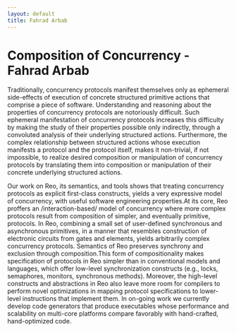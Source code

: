 ```yaml
---
layout: default
title: Fahrad Arbab
---
```


# Composition of Concurrency - Fahrad Arbab

Traditionally, concurrency protocols manifest themselves only as
ephemeral side-effects of execution of concrete structured primitive
actions that comprise a piece of software.  Understanding and reasoning
about the properties of concurrency protocols are notoriously
difficult.  Such ephemeral manifestation of concurrency protocols
increases this difficulty by making the study of their properties
possible only indirectly, through a convoluted analysis of their
underlying structured actions.  Furthermore, the complex relationship
between structured actions whose execution manifests a  protocol and the
protocol itself, makes it non-trivial, if not impossible, to realize
desired composition or manipulation of concurrency protocols by
translating them into composition or manipulation of their concrete
underlying structured actions.

Our work on Reo, its semantics, and tools shows that treating
concurrency protocols as explicit first-class constructs, yields a very
expressive model of concurrency, with useful software engineering
properties.At its core, Reo proffers an /interaction-based/ model of
concurrency where more complex protocols result from composition of
simpler, and eventually primitive, protocols. In Reo, combining a small
set of user-defined synchronous and asynchronous primitives, in a manner
that resembles construction of electronic circuits from gates and
elements, yields arbitrarily complex concurrency protocols. Semantics of
Reo preserves synchrony and exclusion through composition.This form of
compositionality makes specification of protocols in Reo simpler than in
conventional models and languages, which offer low-level synchronization
constructs (e.g., locks, semaphores, monitors, synchronous methods).
Moreover, the high-level constructs and abstractions in Reo also leave
more room for compilers to perform novel optimizations in mapping
protocol specifications to lower-level instructions that implement them.
In on-going work we currently develop code generators that produce
executables whose performance and scalability on multi-core platforms
compare favorably with hand-crafted, hand-optimized code.

